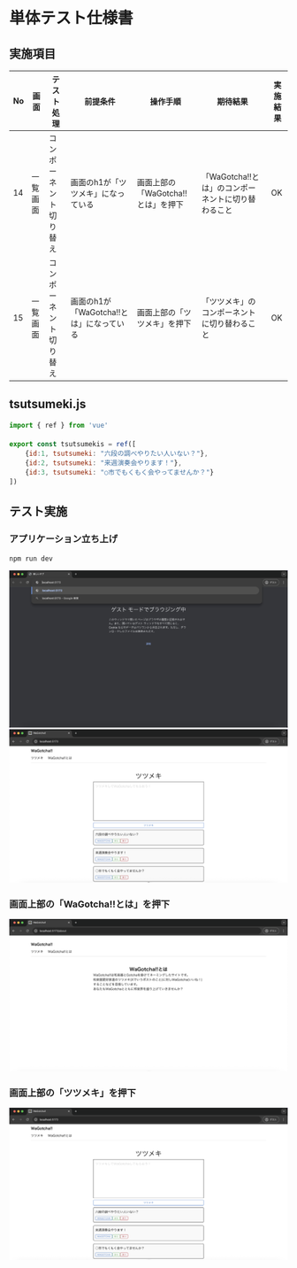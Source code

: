 # 単体テスト仕様書
## 実施項目
| No   | 画面 | テスト処理 | 前提条件 | 操作手順 | 期待結果 | 実施結果 |
| --- | ----------- | ------- | ------- | ------- | ------- | ------- |
| 14 | 一覧画面 | コンポーネント切り替え | 画面のh1が「ツツメキ」になっている | 画面上部の「WaGotcha!!とは」を押下 | 「WaGotcha!!とは」のコンポーネントに切り替わること |OK|
| 15 | 一覧画面 | コンポーネント切り替え | 画面のh1が「WaGotcha!!とは」になっている | 画面上部の「ツツメキ」を押下 | 「ツツメキ」のコンポーネントに切り替わること |OK|

## tsutsumeki.js
```javascript
import { ref } from 'vue'

export const tsutsumekis = ref([
    {id:1, tsutsumeki: "六段の調べやりたい人いない？"},
    {id:2, tsutsumeki: "来週演奏会やります！"},
    {id:3, tsutsumeki: "○市でもくもく会やってませんか？"}
])
```
## テスト実施
### アプリケーション立ち上げ
```
npm run dev
```
![URL入力](./img/wagotcha-url.png)
![トップ画面](./img/wagotcha-top.png)

### 画面上部の「WaGotcha!!とは」を押下
![WaGotcha!!とは](./img/about-shifted.png)

### 画面上部の「ツツメキ」を押下
![ツツメキ](./img/top-shifted.png)